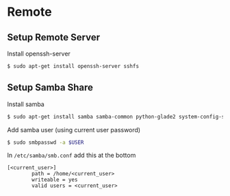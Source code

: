 # Remote

## Setup Remote Server
Install openssh-server
```sh
$ sudo apt-get install openssh-server sshfs
```

## Setup Samba Share
Install samba
```sh
$ sudo apt-get install samba samba-common python-glade2 system-config-samba
```
Add samba user (using current user password)
```sh
$ sudo smbpasswd -a $USER
```
In `/etc/samba/smb.conf` add this at the bottom
```
[<current_user>]
        path = /home/<current_user>
        writeable = yes
        valid users = <current_user>
```